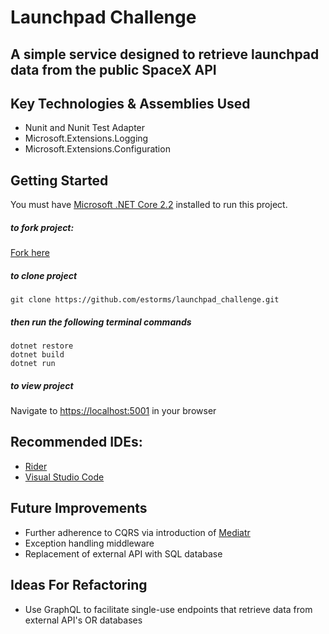 Launchpad Challenge
===

## A simple service designed to retrieve launchpad data from the public SpaceX API

## Key Technologies & Assemblies Used
- Nunit and Nunit Test Adapter
- Microsoft.Extensions.Logging
- Microsoft.Extensions.Configuration

## Getting Started

You must have [Microsoft .NET Core 2.2](https://dotnet.microsoft.com/download/dotnet-core/2.2) installed to run this project.

##### to fork project:
[Fork here](https://github.com/estorms/launchpad_challenge)

##### to clone project

```git clone https://github.com/estorms/launchpad_challenge.git```

##### then run the following terminal commands

```
dotnet restore
dotnet build
dotnet run
```

##### to view project
Navigate to [https://localhost:5001](https://localhost:5001) in your browser

## Recommended IDEs:
- [Rider](https://www.jetbrains.com/rider/download)
- [Visual Studio Code](https://code.visualstudio.com/download)

## Future Improvements

- Further adherence to CQRS via introduction of [Mediatr](https://github.com/jbogard/MediatR.git)
- Exception handling middleware 
- Replacement of external API with SQL database

## Ideas For Refactoring

- Use GraphQL to facilitate single-use endpoints that retrieve data from external API's OR databases
